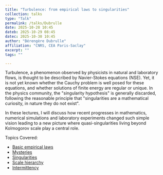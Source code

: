```yaml
---
title: "Turbulence: from empirical laws to singularities"
collection: talks
type: "Talk"
permalink: /talks/Dubrulle
date: 2025-10-28 10:45
dateb: 2025-10-29 08:45 
datec: 2025-10-30 10:45
author: "Bérengère Dubrulle" 
affiliation: "CNRS, CEA Paris-Saclay"
excerpt: ""
tags: ""

---
```

Turbulence, a phenomenon observed by physicists in natural and laboratory flows, is thought to be described by Navier-Stokes equations (NSE). Yet, it is not yet known whether the Cauchy problem is well posed for these equations, and whether solutions of finite energy are regular or unique. In the physics community, the "singularity hypothesis" is generally discarded, following the reasonable principle that "singularities are a mathematical curiosity, in nature they do not exist".

In these lectures, I will discuss how recent progresses in mathematics, numerical simulations and laboratory experiments changed such simple vision leading to a new picture where quasi-singularities living beyond Kolmogorov scale play a central role.

Topics Covered:
- [Basic empirical laws]({{site.baseurl}}/files/Dubrulle-1_EmpiricalLaws.pdf) 
- [Mysteries]({{site.baseurl}}/files/Dubrulle-2a_Mysteries.pdf) 
- [Singularities]({{site.baseurl}}/files/Dubrulle-2b_Singularities.pdf) 
- [Scale hierarchy]({{site.baseurl}}/files/Dubrulle-3a_ScaleHierarchy.pdf) 
- [Intermittency]({{site.baseurl}}/files/Dubrulle-3b_Intermittency.pdf) 
